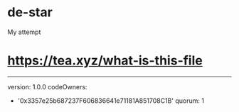 # de-star
My attempt
# https://tea.xyz/what-is-this-file
---
version: 1.0.0
codeOwners:
  - '0x3357e25b687237F606836641e71181A851708C1B'
quorum: 1
